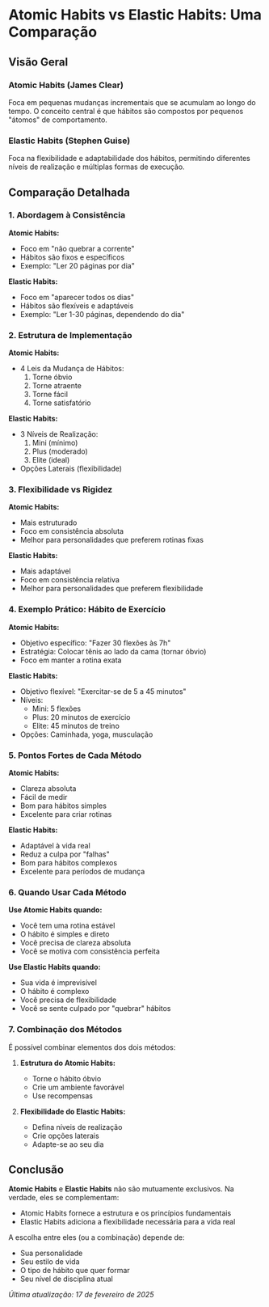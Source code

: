 # Atomic Habits vs Elastic Habits: Uma Comparação

## Visão Geral

### Atomic Habits (James Clear)
Foca em pequenas mudanças incrementais que se acumulam ao longo do tempo. O conceito central é que hábitos são compostos por pequenos "átomos" de comportamento.

### Elastic Habits (Stephen Guise)
Foca na flexibilidade e adaptabilidade dos hábitos, permitindo diferentes níveis de realização e múltiplas formas de execução.

## Comparação Detalhada

### 1. Abordagem à Consistência

**Atomic Habits:**
- Foco em "não quebrar a corrente"
- Hábitos são fixos e específicos
- Exemplo: "Ler 20 páginas por dia"

**Elastic Habits:**
- Foco em "aparecer todos os dias"
- Hábitos são flexíveis e adaptáveis
- Exemplo: "Ler 1-30 páginas, dependendo do dia"

### 2. Estrutura de Implementação

**Atomic Habits:**
- 4 Leis da Mudança de Hábitos:
  1. Torne óbvio
  2. Torne atraente
  3. Torne fácil
  4. Torne satisfatório

**Elastic Habits:**
- 3 Níveis de Realização:
  1. Mini (mínimo)
  2. Plus (moderado)
  3. Elite (ideal)
- Opções Laterais (flexibilidade)

### 3. Flexibilidade vs Rigidez

**Atomic Habits:**
- Mais estruturado
- Foco em consistência absoluta
- Melhor para personalidades que preferem rotinas fixas

**Elastic Habits:**
- Mais adaptável
- Foco em consistência relativa
- Melhor para personalidades que preferem flexibilidade

### 4. Exemplo Prático: Hábito de Exercício

**Atomic Habits:**
- Objetivo específico: "Fazer 30 flexões às 7h"
- Estratégia: Colocar tênis ao lado da cama (tornar óbvio)
- Foco em manter a rotina exata

**Elastic Habits:**
- Objetivo flexível: "Exercitar-se de 5 a 45 minutos"
- Níveis:
  - Mini: 5 flexões
  - Plus: 20 minutos de exercício
  - Elite: 45 minutos de treino
- Opções: Caminhada, yoga, musculação

### 5. Pontos Fortes de Cada Método

**Atomic Habits:**
- Clareza absoluta
- Fácil de medir
- Bom para hábitos simples
- Excelente para criar rotinas

**Elastic Habits:**
- Adaptável à vida real
- Reduz a culpa por "falhas"
- Bom para hábitos complexos
- Excelente para períodos de mudança

### 6. Quando Usar Cada Método

**Use Atomic Habits quando:**
- Você tem uma rotina estável
- O hábito é simples e direto
- Você precisa de clareza absoluta
- Você se motiva com consistência perfeita

**Use Elastic Habits quando:**
- Sua vida é imprevisível
- O hábito é complexo
- Você precisa de flexibilidade
- Você se sente culpado por "quebrar" hábitos

### 7. Combinação dos Métodos

É possível combinar elementos dos dois métodos:

1. **Estrutura do Atomic Habits:**
   - Torne o hábito óbvio
   - Crie um ambiente favorável
   - Use recompensas

2. **Flexibilidade do Elastic Habits:**
   - Defina níveis de realização
   - Crie opções laterais
   - Adapte-se ao seu dia

## Conclusão

**Atomic Habits** e **Elastic Habits** não são mutuamente exclusivos. Na verdade, eles se complementam:

- Atomic Habits fornece a estrutura e os princípios fundamentais
- Elastic Habits adiciona a flexibilidade necessária para a vida real

A escolha entre eles (ou a combinação) depende de:
- Sua personalidade
- Seu estilo de vida
- O tipo de hábito que quer formar
- Seu nível de disciplina atual

*Última atualização: 17 de fevereiro de 2025* 